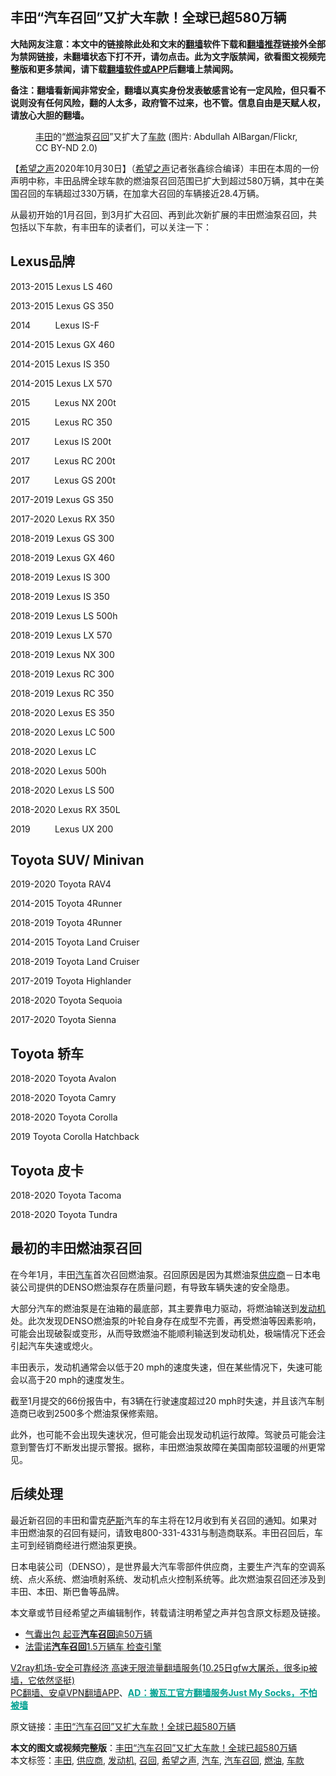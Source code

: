  <h2>丰田“汽车召回”又扩大车款！全球已超580万辆</h2> <p class="notice"><b>大陆网友注意：本文中的链接除此处和文末的<a href="https://github.com/bannedbook/fanqiang" >翻墙</a>软件下载和<a href="https://github.com/killgcd/justmysocks/blob/master/README.md">翻墙推荐</a>链接外全部为禁网链接，未翻墙状态下打不开，请勿点击。此为文字版禁闻，欲看图文视频完整版和更多禁闻，请下载<a href="https://github.com/bannedbook/fanqiang">翻墙软件或APP</a>后翻墙上禁闻网。</p><p>备注：翻墙看新闻非常安全，翻墙以真实身份发表敏感言论有一定风险，但只看不说则没有任何风险，翻的人太多，政府管不过来，也不管。信息自由是天赋人权，请放心大胆的翻墙。</b></p>  <div class="entry"> <figure><figcaption><a href="https://www.bannedbook.org/bnews/tag/%e4%b8%b0%e7%94%b0/" class="st_tag internal_tag" rel="tag" title="标签 丰田 下的日志">丰田</a>的“<a href="https://www.bannedbook.org/bnews/tag/%E7%87%83%E6%B2%B9/" class="st_tag internal_tag" rel="tag" title="标签 燃油 下的日志">燃油</a>泵<a href="https://www.bannedbook.org/bnews/tag/%E5%8F%AC%E5%9B%9E/" class="st_tag internal_tag" rel="tag" title="标签 召回 下的日志">召回</a>”又扩大了<a href="https://www.bannedbook.org/bnews/tag/%E8%BD%A6%E6%AC%BE/" class="st_tag internal_tag" rel="tag" title="标签 车款 下的日志">车款</a> (图片: Abdullah AlBargan/Flickr, CC BY-ND 2.0)</figcaption></figure> <p>【<span class='wp_keywordlink_affiliate'><a href="https://www.soundofhope.org" title="希望之声" target="_blank">希望之声</a></span>2020年10月30日】（<a href="https://www.bannedbook.org/bnews/tag/%e5%b8%8c%e6%9c%9b%e4%b9%8b%e5%a3%b0/" class="st_tag internal_tag" rel="tag" title="标签 希望之声 下的日志">希望之声</a>记者张鑫综合编译）丰田在本周的一份声明中称，丰田品牌全球车款的燃油泵召回范围已扩大到超过580万辆，其中在美国召回的车辆超过330万辆，在加拿大召回的车辆接近28.4万辆。</p> <p>从最初开始的1月召回，到3月扩大召回、再到此次新扩展的丰田燃油泵召回，共包括以下车款，有丰田车的读者们，可以关注一下：</p> <h2>Lexus品牌</h2> <p>2013-2015 Lexus LS 460</p> <p>2013-2015 Lexus GS 350</p> <p>2014          Lexus IS-F</p> <p>2014-2015 Lexus GX 460</p> <p>2014-2015 Lexus IS 350</p> <p>2014-2015 Lexus LX 570</p> <p>2015          Lexus NX 200t</p> <p>2015          Lexus RC 350</p> <p>2017          Lexus IS 200t</p> <p>2017          Lexus RC 200t</p> <p>2017          Lexus GS 200t</p>  <p>2017-2019 Lexus GS 350</p> <p>2017-2020 Lexus RX 350</p> <p>2018-2019 Lexus GS 300</p> <p>2018-2019 Lexus GX 460</p> <p>2018-2019 Lexus IS 300</p> <p>2018-2019 Lexus IS 350</p> <p>2018-2019 Lexus LS 500h</p> <p>2018-2019 Lexus LX 570</p> <p>2018-2019 Lexus NX 300</p> <p>2018-2019 Lexus RC 300</p> <p>2018-2019 Lexus RC 350</p> <p>2018-2020 Lexus ES 350</p> <p>2018-2020 Lexus LC 500</p>  <p>2018-2020 Lexus LC</p> <p>2018-2020 Lexus 500h</p> <p>2018-2020 Lexus LS 500</p> <p>2018-2020 Lexus RX 350L</p> <p>2019          Lexus UX 200</p> <h2>Toyota SUV/ Minivan</h2> <p>2019-2020 Toyota RAV4</p> <p>2014-2015 Toyota 4Runner</p> <p>2018-2019 Toyota 4Runner</p> <p>2014-2015 Toyota Land Cruiser</p> <p>2018-2019 Toyota Land Cruiser</p> <p>2017-2019 Toyota Highlander</p> <p>2018-2020 Toyota Sequoia</p> <p>2017-2020 Toyota Sienna</p>  <h2>Toyota 轿车</h2> <p>2018-2020 Toyota Avalon</p> <p>2018-2020 Toyota Camry</p> <p>2018-2020 Toyota Corolla</p> <p>2019 Toyota Corolla Hatchback</p> <h2>Toyota 皮卡</h2> <p>2018-2020 Toyota Tacoma</p> <p>2018-2020 Toyota Tundra</p> <h2>最初的丰田燃油泵召回</h2> <p>在今年1月，丰田<a href="https://www.bannedbook.org/bnews/tag/%e6%b1%bd%e8%bd%a6/" class="st_tag internal_tag" rel="tag" title="标签 汽车 下的日志">汽车</a>首次召回燃油泵。召回原因是因为其燃油泵<a href="https://www.bannedbook.org/bnews/tag/%E4%BE%9B%E5%BA%94%E5%95%86/" class="st_tag internal_tag" rel="tag" title="标签 供应商 下的日志">供应商</a>－日本电装公司提供的DENSO燃油泵存在质量问题，有导致车辆失速的安全隐患。</p> <p>大部分汽车的燃油泵是在油箱的最底部，其主要靠电力驱动，将燃油输送到<a href="https://www.bannedbook.org/bnews/tag/%e5%8f%91%e5%8a%a8%e6%9c%ba/" class="st_tag internal_tag" rel="tag" title="标签 发动机 下的日志">发动机</a>处。此次发现DENSO燃油泵的叶轮自身存在成型不完善，再受燃油等因素影响，可能会出现破裂或变形，从而导致燃油不能顺利输送到发动机处，极端情况下还会引起汽车失速或熄火。</p> <p>丰田表示，发动机通常会以低于20 mph的速度失速，但在某些情况下，失速可能会以高于20 mph的速度发生。</p> <p>截至1月提交的66份报告中，有3辆在行驶速度超过20 mph时失速，并且该汽车制造商已收到2500多个燃油泵保修索赔。</p> <p>此外，也可能不会出现失速状况，但可能会出现发动机运行故障。驾驶员可能会注意到警告灯不断发出提示警报。据称，丰田燃油泵故障在美国南部较温暖的州更常见。</p> <h2>后续处理</h2> <p>最近新召回的丰田和雷克<span class='wp_keywordlink'><a href="https://www.bannedbook.org/forum5/topic42.html" title="萨斯、诚信与自救" target="_blank">萨斯</a></span>汽车的车主将在12月收到有关召回的通知。如果对丰田燃油泵的召回有疑问，请致电800-331-4331与制造商联系。丰田召回后，车主可到经销商经进行燃油泵更换。</p> <p>日本电装公司（DENSO），是世界最大汽车零部件供应商，主要生产汽车的空调系统、点火系统、燃油喷射系统、发动机点火控制系统等。此次燃油泵召回还涉及到丰田、本田、斯巴鲁等品牌。</p>  <p>本文章或节目经希望之声编辑制作，转载请注明希望之声并包含原文标题及链接。</p> <ul class='op-related-articles' title='相关阅读'> <li><a href='https://www.bannedbook.org/bnews/finance/20180610/955380.html' target='_blank'>气囊出包 起亚<b>汽车召回</b>逾50万辆</a></li> <li><a href='https://www.bannedbook.org/bnews/worldnews/20160119/493648.html' target='_blank'>法雷诺<b>汽车召回</b>1.5万辆车 检查引擎</a></li> </ul> <p class="texttj"> <a href="https://www.bannedbook.org/forum23/topic22702.html" target="_blank">V2ray机场-安全可靠经济 高速无限流量翻墙服务(10.25日gfw大屠杀，很多ip被墙，它依然坚挺)</a><br/> <a href="https://github.com/bannedbook/fanqiang/wiki/%E7%A6%81%E9%97%BB%E7%BD%91%E5%AE%89%E5%8D%93%E7%BF%BB%E5%A2%99%E6%96%B0%E9%97%BBAPP" target="_blank">PC翻墙、安卓VPN翻墙APP</a>、<span onclick="window.open('https://github.com/killgcd/justmysocks/blob/master/README.md')" style="font-weight:bold;color:#00A191;cursor:pointer;text-decoration:underline;outline:none">AD：搬瓦工官方翻墙服务Just My Socks，不怕被墙</span></p><p>原文链接：<a class="src_link"  href="https://www.soundofhope.org/post/437770" target="_blank">丰田“汽车召回”又扩大车款！全球已超580万辆</a></p><a name='sharetosocial'></a>       <div><b>本文的图文或视频完整版</b>：<a href='https://www.bannedbook.org/bnews/comments/20201031/1423156.html'>丰田“汽车召回”又扩大车款！全球已超580万辆</a></div>  </div><!--END ENTRY--> <div class="postfooter"> <div>本文标签：<a href="https://www.bannedbook.org/bnews/tag/%e4%b8%b0%e7%94%b0/" rel="tag">丰田</a>, <a href="https://www.bannedbook.org/bnews/tag/%E4%BE%9B%E5%BA%94%E5%95%86/" rel="tag">供应商</a>, <a href="https://www.bannedbook.org/bnews/tag/%e5%8f%91%e5%8a%a8%e6%9c%ba/" rel="tag">发动机</a>, <a href="https://www.bannedbook.org/bnews/tag/%E5%8F%AC%E5%9B%9E/" rel="tag">召回</a>, <a href="https://www.bannedbook.org/bnews/tag/%e5%b8%8c%e6%9c%9b%e4%b9%8b%e5%a3%b0/" rel="tag">希望之声</a>, <a href="https://www.bannedbook.org/bnews/tag/%e6%b1%bd%e8%bd%a6/" rel="tag">汽车</a>, <a href="https://www.bannedbook.org/bnews/tag/%E6%B1%BD%E8%BD%A6%E5%8F%AC%E5%9B%9E/" rel="tag">汽车召回</a>, <a href="https://www.bannedbook.org/bnews/tag/%E7%87%83%E6%B2%B9/" rel="tag">燃油</a>, <a href="https://www.bannedbook.org/bnews/tag/%E8%BD%A6%E6%AC%BE/" rel="tag">车款</a></div>  </div><!--END POSTFOOTER--> 